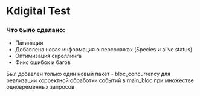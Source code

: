 # Kdigital Test

### Что было сделано:

- Пагинация
- Добавлена новая информация о персонажах (Species и alive status)
- Оптимизация скроллинга
- Фикс ошибок и багов

Был добавлен только один новый пакет - bloc_concurrency для реализации корректной обработки событий в main_bloc при
множестве одновременных запросов